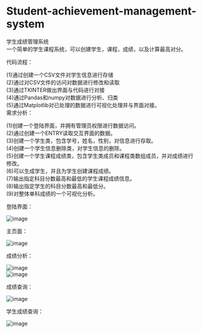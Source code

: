 # Student-achievement-management-system

学生成绩管理系统  
一个简单的学生课程系统，可以创建学生，课程，成绩，以及计算最高对分。

代码流程：  

(1)通过创建一个CSV文件对学生信息进行存储  
(2)通过对CSV文件的访问对数据进行修改和读取  
(3)通过TKINTER做出界面与代码进行对接  
(4)通过Pandas和numpy对数据进行分析、归类  
(5)通过Matplotlib对已处理的数据进行可视化处理并与界面对接。  
需求分析：  

(1)创建一个登陆界面，并拥有管理员权限进行数据访问。  
(2)通过创建一个ENTRY读取交互界面的数据。  
(3)创建一个学生类，包含学号，姓名，性别，对信息进行存取。  
(4)创建一个学生信息删除类，对学生信息的删除。  
(5)创建一个学生课程成绩类，包含学生类成员和课程类数组成员，并对成绩进行修改。  
(6)可以生成学生，并且为学生创建课程成绩。   
(7)输出指定科目分数最高和最低的学生课程成绩信息。  
(8)输出指定学生的科目分数最高和最低分。  
(9)对整体单科成绩的一个可视化分析。    

登陆界面：  

![image](https://github.com/EngineCoder/EngineCoder-Student-achievement-management-system/blob/master/Display/LoginPage.png)

主页面：  

![image](https://github.com/EngineCoder/EngineCoder-Student-achievement-management-system/blob/master/Display/MainPage.png)

成绩分析：  

![image](https://github.com/EngineCoder/EngineCoder-Student-achievement-management-system/blob/master/Display/AnalysisPage.png)  
![image](https://github.com/EngineCoder/EngineCoder-Student-achievement-management-system/blob/master/Display/EnglishAnalysis.png)

成绩查询：  

![image](https://github.com/EngineCoder/EngineCoder-Student-achievement-management-system/blob/master/Display/GradePage.png)

学生成绩查询：  

![image](https://github.com/EngineCoder/EngineCoder-Student-achievement-management-system/blob/master/Display/StudentPage.png)
